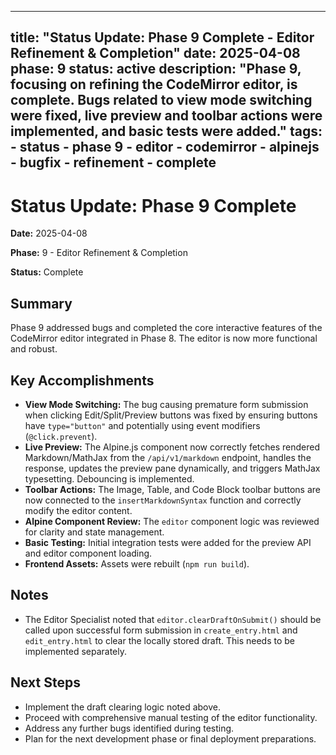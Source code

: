***

title: "Status Update: Phase 9 Complete - Editor Refinement & Completion"
date: 2025-04-08
phase: 9
status: active
description: "Phase 9, focusing on refining the CodeMirror editor, is complete. Bugs related to view mode switching were fixed, live preview and toolbar actions were implemented, and basic tests were added."
tags:
\- status
\- phase 9
\- editor
\- codemirror
\- alpinejs
\- bugfix
\- refinement
\- complete
-----------

# Status Update: Phase 9 Complete

**Date:** 2025-04-08

**Phase:** 9 - Editor Refinement & Completion

**Status:** Complete

## Summary

Phase 9 addressed bugs and completed the core interactive features of the CodeMirror editor integrated in Phase 8. The editor is now more functional and robust.

## Key Accomplishments

- **View Mode Switching:** The bug causing premature form submission when clicking Edit/Split/Preview buttons was fixed by ensuring buttons have `type="button"` and potentially using event modifiers (`@click.prevent`).
- **Live Preview:** The Alpine.js component now correctly fetches rendered Markdown/MathJax from the `/api/v1/markdown` endpoint, handles the response, updates the preview pane dynamically, and triggers MathJax typesetting. Debouncing is implemented.
- **Toolbar Actions:** The Image, Table, and Code Block toolbar buttons are now connected to the `insertMarkdownSyntax` function and correctly modify the editor content.
- **Alpine Component Review:** The `editor` component logic was reviewed for clarity and state management.
- **Basic Testing:** Initial integration tests were added for the preview API and editor component loading.
- **Frontend Assets:** Assets were rebuilt (`npm run build`).

## Notes

- The Editor Specialist noted that `editor.clearDraftOnSubmit()` should be called upon successful form submission in `create_entry.html` and `edit_entry.html` to clear the locally stored draft. This needs to be implemented separately.

## Next Steps

- Implement the draft clearing logic noted above.
- Proceed with comprehensive manual testing of the editor functionality.
- Address any further bugs identified during testing.
- Plan for the next development phase or final deployment preparations.
